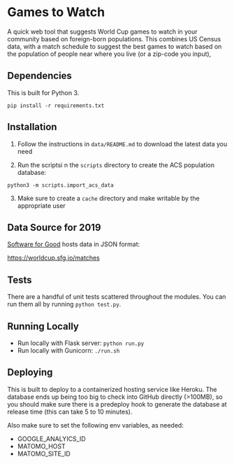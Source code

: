 Games to Watch
==============

A quick web tool that suggests World Cup games to watch in your community based on 
foreign-born populations. This combines US Census data, with a match schedule to suggest
the best games to watch based on the population of people near where you live (or a zip-code
you input),

Dependencies
------------

This is built for Python 3.

```
pip install -r requirements.txt
```

Installation
------------

1. Follow the instructions in `data/README.md` to download the latest data you need

2. Run the scriptsi n the `scripts` directory to create the ACS population database:
```
python3 -m scripts.import_acs_data
```

3. Make sure to create a `cache` directory and make writable by the appropriate user

Data Source for 2019
--------------------

[Software for Good](https://worldcup.sfg.io) hosts data in JSON format:

  https://worldcup.sfg.io/matches

Tests
-----

There are a handful of unit tests scattered throughout the modules.  You can run them all by running
`python test.py`.

Running Locally
---------------

* Run locally with Flask server: `python run.py`
* Run locally with Gunicorn: `./run.sh`

Deploying
---------

This is built to deploy to a containerized hosting service like Heroku. The database ends up being
too big to check into GitHub directly (>100MB), so you should make sure there is a predeploy hook to
generate the database at release time (this can take 5 to 10 minutes).

Also make sure to set the following env variables, as needed:
* GOOGLE_ANALYICS_ID
* MATOMO_HOST
* MATOMO_SITE_ID
